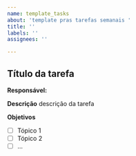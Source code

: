```yaml
---
name: template_tasks
about: 'template pras tarefas semanais '
title: ''
labels: ''
assignees: ''

---
```


## Título da tarefa

**Responsável:**

**Descrição**
descrição da tarefa

**Objetivos**
- [ ] Tópico 1
- [ ] Tópico 2
- [ ] ...

